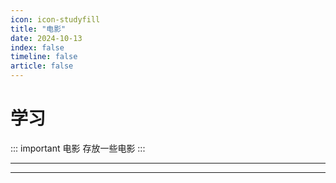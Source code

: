 ```yaml
---
icon: icon-studyfill
title: "电影"
date: 2024-10-13
index: false
timeline: false
article: false
---
```

# 学习

::: important  电影
    存放一些电影
:::

---

<Catalog base="/life/movie" />

---